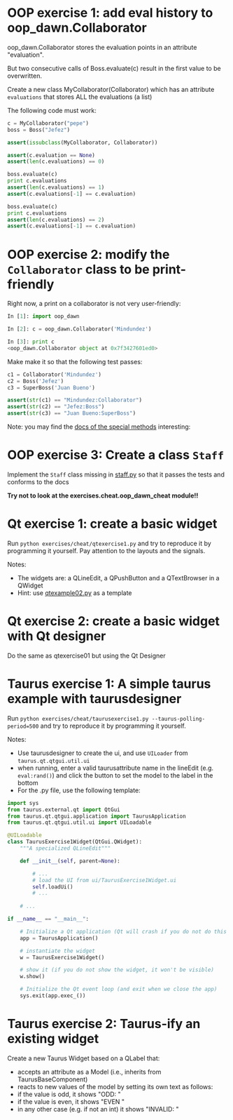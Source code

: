 # OOP exercise 1: add eval history to oop_dawn.Collaborator

oop_dawn.Collaborator stores the evaluation points in an attribute "evaluation".

But two consecutive calls of Boss.evaluate(c) result in the first value to be overwritten.

Create  a new class MyCollaborator(Collaborator)
which has an attribute `evaluations` that stores ALL the evaluations (a list)

The following code must work:


```python
c = MyCollaborator("pepe")
boss = Boss("Jefez")

assert(issubclass(MyCollaborator, Collaborator))

assert(c.evaluation == None)
assert(len(c.evaluations) == 0)

boss.evaluate(c)
print c.evaluations
assert(len(c.evaluations) == 1)
assert(c.evaluations[-1] == c.evaluation)

boss.evaluate(c)
print c.evaluations
assert(len(c.evaluations) == 2)
assert(c.evaluations[-1] == c.evaluation)
```

# OOP exercise 2: modify the `Collaborator` class to be print-friendly

Right now, a print on a collaborator is not very user-friendly:

```python
In [1]: import oop_dawn

In [2]: c = oop_dawn.Collaborator('Mindundez')

In [3]: print c
<oop_dawn.Collaborator object at 0x7f3427601ed0>
```

Make make it so that the following test passes:

```python
c1 = Collaborator('Mindundez')
c2 = Boss('Jefez')
c3 = SuperBoss('Juan Bueno')

assert(str(c1) == "Mindundez:Collaborator")
assert(str(c2) == "Jefez:Boss")
assert(str(c3) == "Juan Bueno:SuperBoss")
```

Note: you may find the [docs of the special methods](https://docs.python.org/2/reference/datamodel.html#special-method-names
) interesting:


# OOP exercise 3: Create a class `Staff`

Implement the `Staff` class missing in [staff.py](staff.py) so that it passes the tests and conforms to the docs

**Try not to look at the exercises.cheat.oop_dawn_cheat module!!**


# Qt exercise 1: create a basic widget

Run `python exercises/cheat/qtexercise1.py` and try to reproduce it by programming
it yourself. Pay attention to the layouts and the signals.

Notes:
- The widgets are: a QLineEdit, a QPushButton and a QTextBrowser in a QWidget
- Hint: use [qtexample02.py](/docs/qtexample02.py) as a template


# Qt exercise 2: create a basic widget with Qt designer

Do the same as qtexercise01 but using the Qt Designer


# Taurus exercise 1: A simple taurus example with taurusdesigner

Run `python exercises/cheat/taurusexercise1.py --taurus-polling-period=500` and try to reproduce it by programming
it yourself.

Notes:

- Use taurusdesigner to create the ui, and use `UILoader` from `taurus.qt.qtgui.util.ui`
- when running, enter a valid taurusattribute name in the lineEdit (e.g. `eval:rand()`)
  and click the button to set the model to the label in the bottom
- For the .py file, use the following template:
```python
import sys
from taurus.external.qt import QtGui
from taurus.qt.qtgui.application import TaurusApplication
from taurus.qt.qtgui.util.ui import UILoadable

@UILoadable
class TaurusExercise1Widget(QtGui.QWidget):
    """A specialized QLineEdit"""

    def __init__(self, parent=None):

        # ...
        # load the UI from ui/TaurusExercise1Widget.ui
        self.loadUi()
        # ...
    
    # ...

if __name__ == "__main__":

    # Initialize a Qt application (Qt will crash if you do not do this first)
    app = TaurusApplication()

    # instantiate the widget
    w = TaurusExercise1Widget()

    # show it (if you do not show the widget, it won't be visible)
    w.show()

    # Initialize the Qt event loop (and exit when we close the app)
    sys.exit(app.exec_())
```
  


# Taurus exercise 2: Taurus-ify an existing widget

Create a new Taurus Widget based on a QLabel that:

- accepts an attribute as a Model (i.e., inherits from TaurusBaseComponent)
- reacts to new values of the model by setting its own text as follows:
 - if the value is odd, it shows "ODD: <value>"
 - if the value is even, it shows "EVEN <value>"
 - in any other case (e.g. if not an int) it shows "INVALID: <value>"






